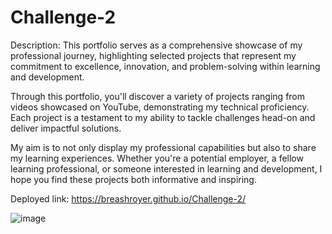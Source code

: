 # Challenge-2


Description: 
This portfolio serves as a comprehensive showcase of my professional journey, highlighting selected projects that represent my commitment to excellence, innovation, and problem-solving within learning and development.

Through this portfolio, you'll discover a variety of projects ranging from videos showcased on YouTube, demonstrating my technical proficiency. Each project is a testament to my ability to tackle challenges head-on and deliver impactful solutions.

My aim is to not only display my professional capabilities but also to share my learning experiences. Whether you're a potential employer, a fellow learning professional, or someone interested in learning and development, I hope you find these projects both informative and inspiring.


Deployed link: https://breashroyer.github.io/Challenge-2/

![image](https://github.com/breashroyer/Challenge-2/assets/142278077/d27a7a77-f253-40f1-8036-33a079313183)

